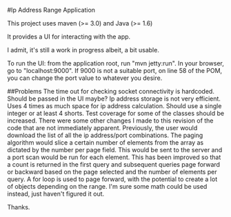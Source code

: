 #Ip Address Range Application

This project uses maven (>= 3.0) and Java (>= 1.6)

It provides a UI for interacting with the app.

I admit, it's still a work in progress albeit, a bit usable.

To run the UI:
from the application root, run "mvn jetty:run".
In your browser, go to "localhost:9000".
If 9000 is not a suitable port, on line 58 of the POM, you can change the port value to whatever you desire.

##Problems
The time out for checking socket connectivity is hardcoded. Should be passed in the UI maybe?
Ip address storage is not very efficient. Uses 4 times as much space for ip address calculation.
Should use a single integer or at least 4 shorts.
Test coverage for some of the classes should be increased.
There were some other changes I made to this revision of the code that are not immediately apparent.
Previously, the user would download the list of all the ip address/port combinations. The paging algorithm would
slice a certain number of elements from the array as dictated by the number per page field. This would be sent to the server
and a port scan would be run for each element. This has been improved so that a count is returned in the first query
and subsequent queries page forward or backward based on the page selected and the number of elements per query.
A for loop is used to page forward, with the potential to create a lot of objects depending on the range.
I'm sure some math could be used instead, just haven't figured it out.


Thanks.

